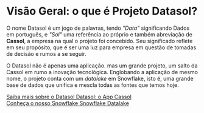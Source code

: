 # Visão Geral: o que é Projeto Datasol?

O nome Datasol é um jogo de palavras, tendo _"Data"_ significando Dados em português, e _"Sol"_ uma referência ao próprio e também abreviação de **Cassol**, a empresa na qual o projeto foi concebido. Seu significado reflete em seu propósito, que é ser uma luz para empresa em questão de tomadas de decisão e rumos a se seguir.

O Datasol não é apenas uma aplicação. mas um grande projeto, um salto da Cassol em rumo a inovação tecnológica. Englobando a aplicação de mesmo nome, o projeto conta com um _datalake_ em Snowflake, isto é, uma grande base de dados que unifica e mescla todas as fontes que temos hoje.

<nav class="button-list">
    <div class="button">
        <a class="link-button text-left" href="/datasol/">
            <span class="description">Saiba mais sobre o Datasol</span>
            <span class="title-text">Datasol: o App Cassol</span>
        </a>
    </div>
    <!-- <div class="button">
        <a class="link-button text-center">
            <span class="description">Conheça a Nossa API em Python!</span>
            <span class="title-text">Cassol Pyhton API</span>
        </a>
    </div> -->
    <div class="button">
        <a class="link-button text-right" href="/data_snowflake/">
            <span class="description">Conheça o nosso Snowflake</span>
            <span class="title-text">Snowflake Datalake</span>
        </a>
    </div>
</nav>
